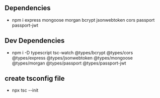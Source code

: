 ## Dependencies

- npm i express mongoose morgan bcrypt jsonwebtoken cors passport passport-jwt

## Dev Dependencies

- npm i -D typescript tsc-watch @types/bcrypt @types/cors @types/express @types/jsonwebtoken @types/mongoose @types/morgan @types/passport @types/passport-jwt

## create tsconfig file

- npx tsc --init
